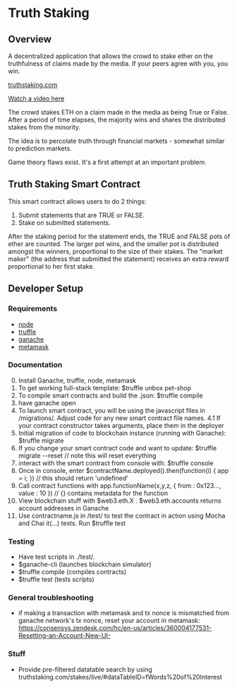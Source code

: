 # Truth Staking

## Overview

A decentralized application that allows the crowd to stake ether on the truthfulness of claims made by the media. If your peers agree with you, you win.

[truthstaking.com](http://truthstaking.com)

[Watch a video here](https://www.youtube.com/watch?v=EghSqZ1hxnc&ab_channel=TruthStaking)

The crowd stakes ETH on a claim made in the media as being True or False. After a period of time elapses, the majority wins and shares the distributed stakes from the minority.

The idea is to percolate truth through financial markets - somewhat similar to prediction markets. 

Game theory flaws exist. It's a first attempt at an important problem.

## Truth Staking Smart Contract
This smart contract allows users to do 2 things:
  1) Submit statements that are TRUE or FALSE.
  2) Stake on submitted statements.

After the staking period for the statement ends, the TRUE and FALSE pots of ether are counted. 
The larger pot wins, and the smaller pot is distributed amongst the winners, proportional to the size of their stakes.
The "market maker" (the address that submitted the statement) receives an extra reward proportional to her first stake.


## Developer Setup
### Requirements
+ [node](https://nodejs.org/en/)
+ [truffle](https://www.npmjs.com/package/truffle)
+ [ganache](https://truffleframework.com/ganache)
+ [metamask](https://metamask.io/)
### Documentation

0. Install Ganache, truffle, node, metamask
1. To get working full-stack template: $truffle unbox pet-shop 
2. To compile smart contracts and build the .json: $truffle compile
3. have ganache open
4. To launch smart contract, you will be using the javascript files in /migrations/. Adjust code for any new smart contract file names.
4.1 If your contract constructor takes arguments, place them in the deployer
5. Initial migration of code to blockchain instance (running with Ganache): $truffle migrate
6. If you change your smart contract code and want to update: $truffle migrate --reset // note this will reset everything
7. interact with the smart contract from console with: $truffle console
8. Once in console, enter $contractName.deployed().then(function(i) { app = i; }) // this should return 'undefined'
9. Call contract functions with app.functionName(x,y,z, { from : 0x123..., value : 10 }) // {} contains metadata for the function
10. View blockchain stuff with $web3.eth.X . $web3.eth.accounts returns account addresses in Ganache
11. Use contractname.js in /test/ to test the contract in action using Mocha and Chai it(...) tests. Run $truffle test

### Testing
+ Have test scripts in ./test/. 
+ $ganache-cli   (launches blockchain simulator)
+ $truffle compile (compiles contracts)
+ $truffle test   (tests scripts)

### General troubleshooting
+ if making a transaction with metamask and tx nonce is mismatched from ganache network's tx nonce, reset your account in metamask:
https://consensys.zendesk.com/hc/en-us/articles/360004177531-Resetting-an-Account-New-UI-

### Stuff
+ Provide pre-filtered datatable search by using truthstaking.com/stakes/live/#dataTableID=fWords%20of%20Interest  
